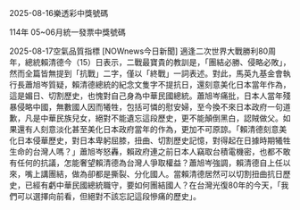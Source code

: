 
2025-08-16樂透彩中獎號碼

                                
114年 05~06月統一發票中獎號碼
                             
2025-08-17空氣品質指標
                              [NOWnews今日新聞] 適逢二次世界大戰勝利80周年，總統賴清德今（15）日表示，二戰最寶貴的教訓是，「團結必勝、侵略必敗」，然而全篇皆無提到「抗戰」二字，僅以「終戰」一詞表述。對此，馬英九基金會執行長蕭旭岑質疑，賴清德總統的紀念文隻字不提抗日，還刻意美化日本當年作為，這是媚日、切割歷史，也愧對自己身為中華民國總統。蕭旭岑痛批，日本人當年殘暴侵略中國，無數國人因而犧牲，包括可憐的慰安婦，至今換不來日本政府一句道歉，凡是中華民族兒女，絕對不能遺忘這段歷史，更不能顛倒黑白，認賊做父。如果還有人刻意淡化甚至美化日本政府當年的作為，更加不可原諒。「賴清德刻意美化日本侵華歷史，對日本卑躬屈膝，扭曲、切割歷史記憶，對得起在日據時期犧牲生命的台灣人嗎？」蕭旭岑怒轟，賴政府連之前日本人竊取台積電機密，也都不敢有任何的抗議，怎能奢望賴清德為台灣人爭取權益？蕭旭岑強調，賴清德自上任以來，嘴上講團結，做為卻都是撕裂、分化國人。當賴清德居然可以切割扭曲抗日歷史，已經有虧中華民國總統職守，要如何團結國人？在台灣光復80年的今天，「我們可以選擇向前看，但絕對不該忘記這段慘痛的歷史」。